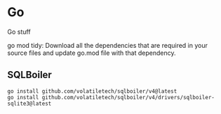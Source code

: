 # Go

Go stuff

go mod tidy: Download all the dependencies that are required in your source files and update go.mod file with that dependency.


## SQLBoiler

```shell
go install github.com/volatiletech/sqlboiler/v4@latest
go install github.com/volatiletech/sqlboiler/v4/drivers/sqlboiler-sqlite3@latest
```
